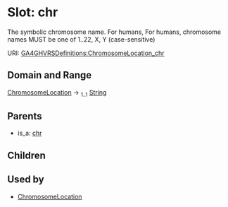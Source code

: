 
# Slot: chr


The symbolic chromosome name. For humans, For humans, chromosome names MUST be one of 1..22, X, Y (case-sensitive)

URI: [GA4GHVRSDefinitions:ChromosomeLocation_chr](GA4GHVRSDefinitionsChromosomeLocation_chr)


## Domain and Range

[ChromosomeLocation](ChromosomeLocation.md) &#8594;  <sub>1..1</sub> [String](types/String.md)

## Parents

 *  is_a: [chr](chr.md)

## Children


## Used by

 * [ChromosomeLocation](ChromosomeLocation.md)
